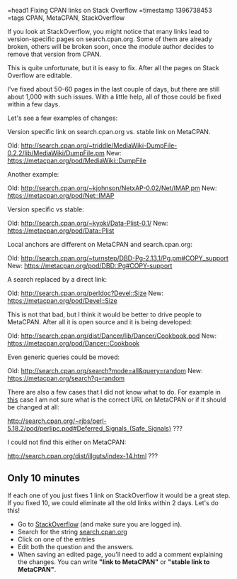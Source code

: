 =head1 Fixing CPAN links on Stack Overflow
=timestamp 1396738453
=tags CPAN, MetaCPAN, StackOverflow



If you look at StackOverflow, you might notice that many links lead to version-specific pages
on search.cpan.org. Some of them are already broken, others will be broken soon, once the module author
decides to remove that version from CPAN.

This is quite unfortunate, but it is easy to fix. After all the pages on Stack Overflow are editable.



I've fixed about 50-60 pages in the last couple of days, but there are still about 1,000 with such issues.
With a little help, all of those could be fixed within a few days.

Let's see a few examples of changes:

Version specific link on search.cpan.org vs. stable link on MetaCPAN.

  Old: http://search.cpan.org/~triddle/MediaWiki-DumpFile-0.2.2/lib/MediaWiki/DumpFile.pm
  New: https://metacpan.org/pod/MediaWiki::DumpFile

Another example:

  Old: http://search.cpan.org/~kjohnson/NetxAP-0.02/Net/IMAP.pm
  New: https://metacpan.org/pod/Net::IMAP

Version specific vs stable: 

  Old: http://search.cpan.org/~kyoki/Data-Plist-0.1/
  New: https://metacpan.org/pod/Data::Plist

Local anchors are different on MetaCPAN and search.cpan.org:

  Old: http://search.cpan.org/~turnstep/DBD-Pg-2.13.1/Pg.pm#COPY_support
  New: https://metacpan.org/pod/DBD::Pg#COPY-support

A search replaced by a direct link:

  Old: http://search.cpan.org/perldoc?Devel::Size
  New: https://metacpan.org/pod/Devel::Size

This is not that bad, but I think it would be better to drive people to MetaCPAN. After all it is
open source and it is being developed:

  Old: http://search.cpan.org/dist/Dancer/lib/Dancer/Cookbook.pod
  New: https://metacpan.org/pod/Dancer::Cookbook

Even generic queries could be moved:

  Old: http://search.cpan.org/search?mode=all&query=random
  New: https://metacpan.org/search?q=random

There are also a few cases that I did not know what to do. For example in
<a href="http://stackoverflow.com/questions/22790431/sigint-ignore-not-working-with-netopenssh/22809139#22809139">this</a> case
I am not sure what is the correct URL on MetaCPAN or if it should be changed at all:

  http://search.cpan.org/~rjbs/perl-5.18.2/pod/perlipc.pod#Deferred_Signals_(Safe_Signals)
  ???

I could not find this either on MetaCPAN:

   http://search.cpan.org/dist/illguts/index-14.html
   ???

<h2>Only 10 minutes</h2>

If each one of you just fixes 1 link on StackOverflow it would be a great
step. If you fixed 10, we could eliminate all the old links within 2 days. Let's do this!

<ul>
<li>Go to <a href="http://stackoverflow.com/">StackOverflow</a> (and make sure you are logged in).</li>
<li>Search for the string <a href="http://stackoverflow.com/search?q=search.cpan.org">search.cpan.org</a></li>
<li>Click on one of the entries</li>
<li>Edit both the question and the answers.</li>
<li>When saving an edited page, you'll need to add a comment explaining the changes. You can write <b>"link to MetaCPAN"</b> or <b>"stable link to MetaCPAN"</b>.</li>
</ul>


